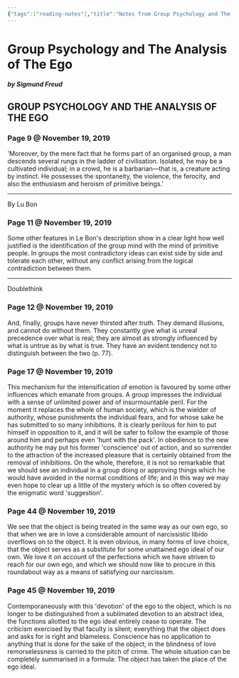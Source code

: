 ```yaml
---
{"tags":["reading-notes"],"title":"Notes from Group Psychology and The Analysis of The Ego","dg-publish":true,"created":"2019-11-19T17:41:24+06:00","updated":"2023-01-11T14:14:30+06:00","permalink":"/reading/notes-and-highlights/group-psychology-and-the-analysis-of-the-ego/","dgPassFrontmatter":true}
---
```


# Group Psychology and The Analysis of The Ego
##### by Sigmund Freud

## GROUP PSYCHOLOGY AND THE ANALYSIS OF THE EGO 
### Page 9 @ November 19, 2019
'Moreover, by the mere fact that he forms part of an organised group, a man descends several rungs in the ladder of civilisation. Isolated, he may be a cultivated individual; in a crowd, he is a barbarian—that is, a creature acting by instinct. He possesses the spontaneity, the violence, the ferocity, and also the enthusiasm and heroism of primitive beings.'

---
By Lu Bon

### Page 11 @ November 19, 2019
Some other features in Le Bon's description show in a clear light how well justified is the identification of the group mind with the mind of primitive people. In groups the most contradictory ideas can exist side by side and tolerate each other, without any conflict arising from the logical contradiction between them.

---
Doublethink

### Page 12 @ November 19, 2019
And, finally, groups have never thirsted after truth. They demand illusions, and cannot do without them. They constantly give what is unreal precedence over what is real; they are almost as strongly influenced by what is untrue as by what is true. They have an evident tendency not to distinguish between the two (p. 77).

### Page 17 @ November 19, 2019
This mechanism for the intensification of emotion is favoured by some other influences which emanate from groups. A group impresses the individual with a sense of unlimited power and of insurmountable peril. For the moment it replaces the whole of human society, which is the wielder of authority, whose punishments the individual fears, and for whose sake he has submitted to so many inhibitions. It is clearly perilous for him to put himself in opposition to it, and it will be safer to follow the example of those around him and perhaps even 'hunt with the pack'. In obedience to the new authority he may put his former 'conscience' out of action, and so surrender to the attraction of the increased pleasure that is certainly obtained from the removal of inhibitions. On the whole, therefore, it is not so remarkable that we should see an individual in a group doing or approving things which he would have avoided in the normal conditions of life; and in this way we may even hope to clear up a little of the mystery which is so often covered by the enigmatic word 'suggestion'.

### Page 44 @ November 19, 2019
We see that the object is being treated in the same way as our own ego, so that when we are in love a considerable amount of narcissistic libido overflows on to the object. It is even obvious, in many forms of love choice, that the object serves as a substitute for some unattained ego ideal of our own. We love it on account of the perfections which we have striven to reach for our own ego, and which we should now like to procure in this roundabout way as a means of satisfying our narcissism.

### Page 45 @ November 19, 2019
Contemporaneously with this 'devotion' of the ego to the object, which is no longer to be distinguished from a sublimated devotion to an abstract idea, the functions allotted to the ego ideal entirely cease to operate. The criticism exercised by that faculty is silent; everything that the object does and asks for is right and blameless. Conscience has no application to anything that is done for the sake of the object; in the blindness of love remorselessness is carried to the pitch of crime. The whole situation can be completely summarised in a formula: The object has taken the place of the ego ideal.